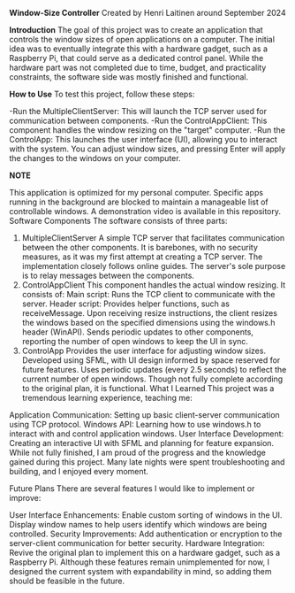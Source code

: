 **Window-Size Controller**
Created by Henri Laitinen around September 2024

**Introduction**
The goal of this project was to create an application that controls the window sizes of open applications on a computer. The initial idea was to eventually integrate this with a hardware gadget, such as a Raspberry Pi, that could serve as a dedicated control panel. While the hardware part was not completed due to time, budget, and practicality constraints, the software side was mostly finished and functional.

**How to Use**
To test this project, follow these steps:

-Run the MultipleClientServer: This will launch the TCP server used for communication between components.
-Run the ControlAppClient: This component handles the window resizing on the "target" computer.
-Run the ControlApp: This launches the user interface (UI), allowing you to interact with the system. You can adjust window sizes, and pressing Enter will apply the changes to the windows on your computer.

  **NOTE**

This application is optimized for my personal computer. Specific apps running in the background are blocked to maintain a manageable list of controllable windows.
A demonstration video is available in this repository.
Software Components
The software consists of three parts:

1. MultipleClientServer
A simple TCP server that facilitates communication between the other components.
It is barebones, with no security measures, as it was my first attempt at creating a TCP server. The implementation closely follows online guides.
The server's sole purpose is to relay messages between the components.
2. ControlAppClient
This component handles the actual window resizing.
It consists of:
Main script: Runs the TCP client to communicate with the server.
Header script: Provides helper functions, such as receiveMessage.
Upon receiving resize instructions, the client resizes the windows based on the specified dimensions using the windows.h header (WinAPI).
Sends periodic updates to other components, reporting the number of open windows to keep the UI in sync.
3. ControlApp
Provides the user interface for adjusting window sizes.
Developed using SFML, with UI design informed by space reserved for future features.
Uses periodic updates (every 2.5 seconds) to reflect the current number of open windows.
Though not fully complete according to the original plan, it is functional.
What I Learned
This project was a tremendous learning experience, teaching me:

Application Communication:
Setting up basic client-server communication using TCP protocol.
Windows API:
Learning how to use windows.h to interact with and control application windows.
User Interface Development:
Creating an interactive UI with SFML and planning for feature expansion.
While not fully finished, I am proud of the progress and the knowledge gained during this project. Many late nights were spent troubleshooting and building, and I enjoyed every moment.

Future Plans
There are several features I would like to implement or improve:

User Interface Enhancements:
Enable custom sorting of windows in the UI.
Display window names to help users identify which windows are being controlled.
Security Improvements:
Add authentication or encryption to the server-client communication for better security.
Hardware Integration:
Revive the original plan to implement this on a hardware gadget, such as a Raspberry Pi.
Although these features remain unimplemented for now, I designed the current system with expandability in mind, so adding them should be feasible in the future.

